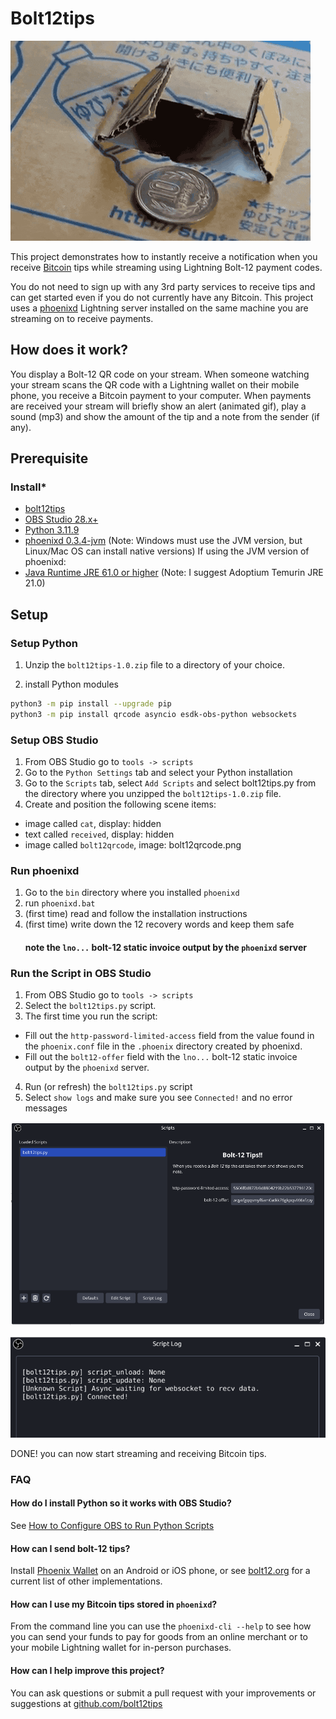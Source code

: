 
# Bolt12tips

![bolt12tips](sats.gif)

This project demonstrates how to instantly receive a notification when you receive [Bitcoin](https://bitcoin.org/) tips while streaming using Lightning Bolt-12 payment codes.

You do not need to sign up with any 3rd party services to receive tips and can get started even if you do not currently have any Bitcoin. This project uses a [phoenixd](https://phoenix.acinq.co/server) Lightning server installed on the same machine you are streaming on to receive payments.

## How does it work?

You display a Bolt-12 QR code on your stream. When someone watching your stream scans the QR code with a Lightning wallet on their mobile phone, you receive a Bitcoin payment to your computer. When payments are received your stream will briefly show an alert (animated gif), play a sound (mp3) and show the amount of the tip and a note from the sender (if any).

## Prerequisite

### Install*

* [bolt12tips](https://github.com/bolt12tips/bolt12tips/releases/tag/1.0)
* [OBS Studio 28.x+](https://obsproject.com/download)
* [Python 3.11.9](https://www.python.org/ftp/python/3.11.9/python-3.11.9-amd64.exe)
* [phoenixd 0.3.4-jvm](https://github.com/ACINQ/phoenixd/releases) (Note: Windows must use the JVM version, but Linux/Mac OS can install native versions)
If using the JVM version of phoenixd:
* [Java Runtime JRE 61.0 or higher](https://adoptium.net/temurin/releases/?os=windows&arch=x64&package=jre) (Note: I suggest Adoptium Temurin JRE 21.0)

## Setup

### Setup Python

1. Unzip the `bolt12tips-1.0.zip` file to a directory of your choice.

2. install Python modules
```sh
python3 -m pip install --upgrade pip
python3 -m pip install qrcode asyncio esdk-obs-python websockets
```

### Setup OBS Studio

1. From OBS Studio go to `tools -> scripts`
2. Go to the `Python Settings` tab and select your Python installation
3. Go to the `Scripts` tab, select `Add Scripts` and select bolt12tips.py from the directory where you unzipped the `bolt12tips-1.0.zip` file.
4. Create and position the following scene items:
 - image called `cat`, display: hidden
 - text called `received`, display: hidden
 - image called `bolt12qrcode`, image: bolt12qrcode.png

### Run phoenixd
1. Go to the `bin` directory where you installed `phoenixd`
2. run `phoenixd.bat`
3. (first time) read and follow the installation instructions
4. (first time) write down the 12 recovery words and keep them safe
    #### note the `lno...` bolt-12 static invoice output by the `phoenixd` server

### Run the Script in OBS Studio
1. From OBS Studio go to `tools -> scripts`
2. Select the `bolt12tips.py` script.
3. The first time you run the script:
 - Fill out the `http-password-limited-access` field from the value found in the `phoenix.conf` file in the `.phoenix` directory created by phoenixd.
 - Fill out the `bolt12-offer` field with the `lno...` bolt-12 static invoice output by the `phoenixd` server.
4. Run (or refresh) the `bolt12tips.py` script
5. Select `show logs` and make sure you see `Connected!` and no error messages

![script_dialog.png](script_dialog.png)

![script_log.png](script_log.png)

DONE! you can now start streaming and receiving Bitcoin tips.

### FAQ

#### How do I install Python so it works with OBS Studio?

See [How to Configure OBS to Run Python Scripts](https://learnscript.net/en/obs-python-scripting/setup/)

#### How can I send bolt-12 tips?
  Install [Phoenix Wallet](https://phoenix.acinq.co/) on an Android or iOS phone, or see [bolt12.org](https://bolt12.org) for a current list of other implementations.

#### How can I use my Bitcoin tips stored in `phoenixd`?
  From the command line you can use the `phoenixd-cli --help` to see how you can send your funds to pay for goods from an online merchant or to your mobile Lightning wallet for in-person purchases.
    
#### How can I help improve this project?
  You can ask questions or submit a pull request with your improvements or suggestions at [github.com/bolt12tips](https://github.com/bolt12tips/bolt12tips)
